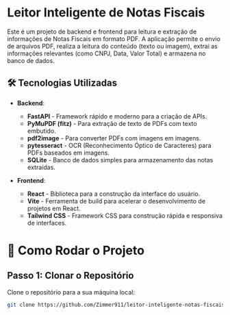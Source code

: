 # Leitor Inteligente de Notas Fiscais

Este é um projeto de backend e frontend para leitura e extração de informações de Notas Fiscais em formato PDF. A aplicação permite o envio de arquivos PDF, realiza a leitura do conteúdo (texto ou imagem), extrai as informações relevantes (como CNPJ, Data, Valor Total) e armazena no banco de dados.

## 🛠 Tecnologias Utilizadas

- **Backend**:  
  - **FastAPI** - Framework rápido e moderno para a criação de APIs.
  - **PyMuPDF (fitz)** - Para extração de texto de PDFs com texto embutido.
  - **pdf2image** - Para converter PDFs com imagens em imagens.
  - **pytesseract** - OCR (Reconhecimento Óptico de Caracteres) para PDFs baseados em imagens.
  - **SQLite** - Banco de dados simples para armazenamento das notas extraídas.

- **Frontend**:
  - **React** - Biblioteca para a construção da interface do usuário.
  - **Vite** - Ferramenta de build para acelerar o desenvolvimento de projetos em React.
  - **Tailwind CSS** - Framework CSS para construção rápida e responsiva de interfaces.


# 🚀 Como Rodar o Projeto

## Passo 1: Clonar o Repositório

Clone o repositório para a sua máquina local:

```bash
git clone https://github.com/Zimmer911/leitor-inteligente-notas-fiscais.git

